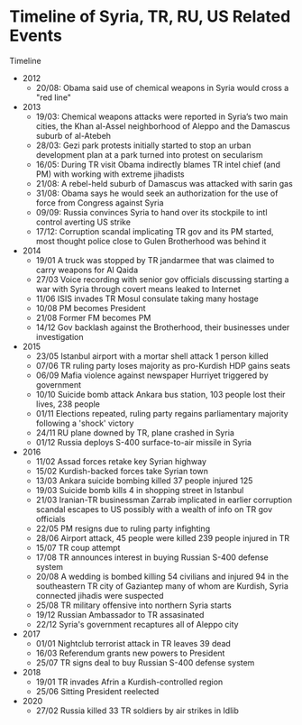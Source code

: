 # Timeline of Syria, TR, RU, US Related Events

Timeline
   * 2012
     * 20/08: Obama said use of chemical weapons in Syria would cross a "red line"
   * 2013
     * 19/03: Chemical weapons attacks were reported in Syria’s two main cities, the Khan al-Assel neighborhood of Aleppo and the Damascus suburb of al-Atebeh
     * 28/03: Gezi park protests initially started to stop an urban development plan at a park turned into protest on secularism
     * 16/05: During TR visit Obama indirectly blames TR intel chief (and PM) with working with extreme jihadists
     * 21/08: A rebel-held suburb of Damascus was attacked with sarin gas
     * 31/08: Obama says he would seek an authorization for the use of force from Congress against Syria
     * 09/09: Russia convinces Syria to hand over its stockpile to intl control averting US strike
     * 17/12: Corruption scandal implicating TR gov and its PM started, most thought police close to Gulen Brotherhood was behind it
   * 2014
     * 19/01 A truck was stopped by TR jandarmee that was claimed to carry weapons for Al Qaida
     * 27/03 Voice recording with senior gov officials discussing starting a war with Syria through covert means leaked to Internet
     * 11/06 ISIS invades TR Mosul consulate taking many hostage
     * 10/08 PM becomes President
     * 21/08 Former FM becomes PM
     * 14/12 Gov backlash against the Brotherhood, their businesses under investigation
   * 2015
     * 23/05 Istanbul airport with a mortar shell attack 1 person killed 
     * 07/06 TR ruling party loses majority as pro-Kurdish HDP gains seats
     * 06/09 Mafia violence against newspaper Hurriyet triggered by government
     * 10/10 Suicide bomb attack Ankara bus station, 103 people lost their lives, 238 people
     * 01/11 Elections repeated, ruling party regains parliamentary majority following a 'shock' victory
     * 24/11 RU plane downed by TR, plane crashed in Syria
     * 01/12 Russia deploys S-400 surface-to-air missile in Syria
   * 2016
     * 11/02 Assad forces retake key Syrian highway
     * 15/02 Kurdish-backed forces take Syrian town
     * 13/03 Ankara suicide bombing killed  37 people injured 125
     * 19/03 Suicide bomb kills 4 in shopping street in Istanbul
     * 21/03 Iranian-TR businessman Zarrab implicated in earlier corruption scandal escapes to US possibly with a wealth of info on TR gov officials
     * 22/05 PM resigns due to ruling party infighting
     * 28/06 Airport attack, 45 people were killed 239 people injured in TR
     * 15/07 TR coup attempt
     * 17/08 TR announces interest in buying Russian S-400 defense system
     * 20/08 A wedding is bombed killing 54 civilians and injured 94 in the southeastern TR city of Gaziantep many of whom are Kurdish, Syria connected jihadis were suspected
     * 25/08 TR military offensive into northern Syria starts 
     * 19/12 Russian Ambassador to TR assasinated
     * 22/12 Syria's government recaptures all of Aleppo city
   * 2017
     * 01/01 Nightclub terrorist attack in TR leaves 39 dead
     * 16/03 Referendum grants new powers to President
     * 25/07 TR signs deal to buy Russian S-400 defense system
   * 2018
     * 19/01 TR invades Afrin a Kurdish-controlled region
     * 25/06 Sitting President reelected
   * 2020
     * 27/02 Russia killed 33 TR soldiers by air strikes in Idlib 



